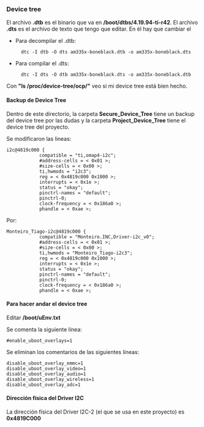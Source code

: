 ### Device tree
El archivo **.dtb** es el binario que va en **/boot/dtbs/4.19.94-ti-r42**.
El archivo **.dts** es el archivo de texto que tengo que editar. En él hay que cambiar el 

* Para decompilar el .dtb:
    
        dtc -I dtb -O dts am335x-boneblack.dtb -o am335x-boneblack.dts

* Para compilar el .dts:
    
        dtc -I dts -O dtb am335x-boneblack.dts -o am335x-boneblack.dtb

Con **"ls /proc/device-tree/ocp/"** veo si mi device tree está bien hecho.

#### Backup de Device Tree
Dentro de este directorio, la carpeta **Secure_Device_Tree** tiene un backup del device tree por las dudas y la carpeta **Project_Device_Tree** tiene el device tree del proyecto.

Se modificaron las lineas:

    i2c@4819c000 {
                compatible = "ti,omap4-i2c";
                #address-cells = < 0x01 >;
                #size-cells = < 0x00 >;
                ti,hwmods = "i2c3";
                reg = < 0x4819c000 0x1000 >;
                interrupts = < 0x1e >;
                status = "okay";
                pinctrl-names = "default";
                pinctrl-0;
                clock-frequency = < 0x186a0 >;
                phandle = < 0xae >;

Por:

    Monteiro_Tiago-i2c@4819c000 {
                compatible = "Monteiro.INC,Driver-i2c_v0";
                #address-cells = < 0x01 >;
                #size-cells = < 0x00 >;
                ti,hwmods = "Monteiro_Tiago-i2c3";
                reg = < 0x4819c000 0x1000 >;
                interrupts = < 0x1e >;
                status = "okay";
                pinctrl-names = "default";
                pinctrl-0;
                clock-frequency = < 0x186a0 >;
                phandle = < 0xae >;

#### Para hacer andar el device tree
Editar **/boot/uEnv.txt**

Se comenta la siguiente línea:

    #enable_uboot_overlays=1

Se eliminan los comentarios de las siguientes líneas:

    disable_uboot_overlay_emmc=1
    disable_uboot_overlay_video=1
    disable_uboot_overlay_audio=1
    disable_uboot_overlay_wireless=1
    disable_uboot_overlay_adc=1

#### Dirección física del Driver I2C
La dirección física del Driver I2C-2 (el que se usa en este proyecto) es __0x4819C000__ 
